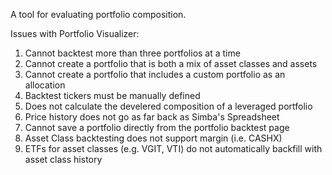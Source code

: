 A tool for evaluating portfolio composition.

Issues with Portfolio Visualizer:

1. Cannot backtest more than three portfolios at a time
2. Cannot create a portfolio that is both a mix of asset classes and assets
3. Cannot create a portfolio that includes a custom portfolio as an allocation
4. Backtest tickers must be manually defined
5. Does not calculate the develered composition of a leveraged portfolio
6. Price history does not go as far back as Simba's Spreadsheet
7. Cannot save a portfolio directly from the portfolio backtest page
8. Asset Class backtesting does not support margin (i.e. CASHX)
9. ETFs for asset classes (e.g. VGIT, VTI) do not automatically backfill with asset class history
